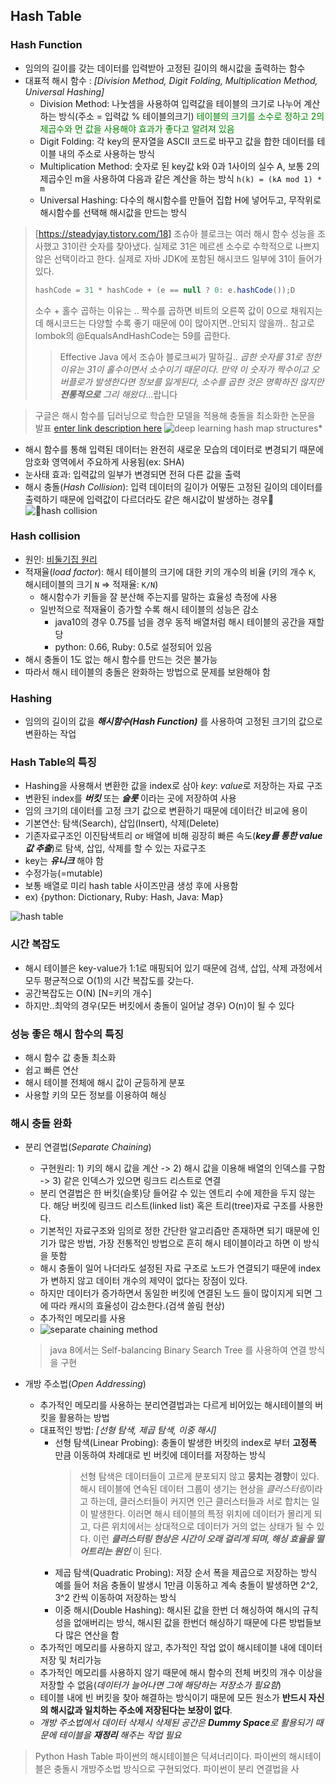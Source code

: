 ## Hash Table

### Hash Function
- 임의의 길이를 갖는 데이터를 입력받아 고정된 길이의 해시값을 출력하는 함수 
- 대표적 해시 함수 : *[Division Method, Digit Folding, Multiplication Method, Universal Hashing]*
  - Division Method: 나눗셈을 사용하여 입력값을 테이블의 크기로 나누어 계산하는 방식(주소 = 입력값 % 테이블의크기) <span style="color:green">테이블의 크기를 소수로 정하고 2의 제곱수와 먼 값을 사용해야 효과가 좋다고 알려져 있음</span>
  - Digit Folding: 각 key의 문자열을 ASCII 코드로 바꾸고 값을 합한 데이터를 테이블 내의 주소로 사용하는 방식
  - Multiplication Method: 숫자로 된 key값 k와 0과 1사이의 실수 A, 보통 2의 제곱수인 m을 사용하여 다음과 같은 계산을 하는 방식 `h(k) = (kA mod 1) * m`
  - Universal Hashing: 다수의 해시함수를 만들어 집합 H에 넣어두고, 무작위로 해시함수를 선택해 해시값을 만드는 방식
> [https://steadyjay.tistory.com/18]
> 조슈아 블로크는 여러 해시 함수 성능을 조사했고 31이란 숫자를 찾아냈다. 실제로 31은 메르센 소수로 수학적으로 나쁘지 않은 선택이라고 한다. 실제로 자바 JDK에 포함된 해시코드 일부에 31이 들어가있다. 
> ``` java 
> hashCode = 31 * hashCode + (e == null ? 0: e.hashCode());D
> ```
> 소수 + 홀수 곱하는 이유는 .. 짝수를 곱하면 비트의 오른쪽 값이 0으로 채워지는데 해시코드는 다양할 수록 좋기 때문에 0이 많아지면..안되지 않을까.. 
> 참고로 lombok의 @EqualsAndHashCode는 59를 곱한다.
>> Effective Java 에서 조슈아 블로크씨가 말하길..
>> *곱한 숫자를 31로 정한 이유는 31이 홀수이면서 소수이기 때문이다. 만약 이 숫자가 짝수이고 오버플로가 발생한다면 정보를 잃게된다, 소수를 곱한 것은 명확하진 않지만 **전통적으로** 그리 해왔다*...랍니다 

> 구글은 해시 함수를 딥러닝으로 학습한 모델을 적용해 충돌을 최소화한 논문을 발표 [enter link description here](https://arxiv.org/abs/1712.01208)
> ![deep learning hash map structures](https://img1.daumcdn.net/thumb/R1280x0/?scode=mtistory2&fname=https://blog.kakaocdn.net/dn/bPcgwf/btrXi3LHmD9/c5TPn3nBZFfg31nxeONdTk/img.png)* 
- 해시 함수를 통해 입력된 데이터는 완전히 새로운 모습의 데이터로 변경되기 때문에 암호화 영역에서 주요하게 사용됨(ex: SHA)
- 눈사태 효과: 입력값의 일부가 변경되면 전혀 다른 값을 출력
- 해시 충돌(*Hash Collision*): 입력 데이터의 길이가 어떻든 고정된 길이의 데이터를 출력하기 때문에 입력값이 다르더라도 같은 해시값이 발생하는 경우
![hash collision](https://miro.medium.com/max/1400/1*i5JV9RiF17ftnGDvuqVFSA.png)
### Hash collision
- 원인: [비둘기집 원리](https://ko.wikipedia.org/wiki/%EB%B9%84%EB%91%98%EA%B8%B0%EC%A7%91_%EC%9B%90%EB%A6%AC)
- 적재율(*load factor*): 해시 테이블의 크기에 대한 키의 개수의 비율 (키의 개수 `K`, 해시테이블의 크기 `N` => 적재율: `K/N`)
	- 해시함수가 키들을 잘 분산해 주는지를 말하는 효율성 측정에 사용
	- 일반적으로 적재율이 증가할 수록 해시 테이블의 성능은 감소
		- java10의 경우 0.75를 넘을 경우 동적 배열처럼 해시 테이블의 공간을 재할당
		- python: 0.66, Ruby: 0.5로 설정되어 있음
- 해시 충돌이 1도 없는 해시 함수를 만드는 것은 불가능
- 따라서 해시 테이블의 충돌은 완화하는 방법으로 문제를 보완해야 함
### Hashing
- 임의의 길이의 값을 ***해시함수(Hash Function)*** 를 사용하여 고정된 크기의 값으로 변환하는 작업
### Hash Table의 특징
- Hashing을 사용해서 변환한 값을 index로 삼아 *key*: *value*로 저장하는 자료 구조
- 변환된 index를 ***버킷*** 또는 ***슬롯*** 이라는 곳에 저장하여 사용
- 임의 크기의 데이터를 고정 크기 값으로 변환하기 때문에 데이터간 비교에 용이
- 기본연산: 탐색(Search), 삽입(Insert), 삭제(Delete)
- 기존자료구조인 이진탐색트리 or 배열에 비해 굉장히 빠른 속도(***key를 통한 value값 추출***)로 탐색, 삽입, 삭제를 할 수 있는 자료구조
- key는 ***유니크*** 해야 함
- 수정가능(=mutable)
- 보통 배열로 미리 hash table 사이즈만큼 생성 후에 사용함
- ex) {python: Dictionary, Ruby: Hash, Java: Map}

![hash table](https://media.geeksforgeeks.org/wp-content/uploads/20200609180838/HashingDataStructure-min.png)
### 시간 복잡도
- 해시 테이블은 key-value가 1:1로 매핑되어 있기 때문에 검색, 삽입, 삭제 과정에서 모두 평균적으로 O(1)의 시간 복잡도를 갖는다.
- 공간복잡도는 O(N) [N=키의 개수]
- 하지만..최악의 경우(모든 버킷에서 충돌이 일어날 경우) O(n)이 될 수 있다 

### 성능 좋은 해시 함수의 특징
- 해시 함수 값 충돌 최소화
- 쉽고 빠른 연산
- 해시 테이블 전체에 해시 값이 균등하게 분포
- 사용할 키의 모든 정보를 이용하여 해싱

### 해시 충돌 완화
- 분리 연결법(*Separate Chaining*)

	- 구현원리: 1) 키의 해시 값을 계산 -> 2) 해시 값을 이용해 배열의 인덱스를 구함 -> 3) 같은 인덱스가 있으면 링크드 리스트로 연결
	- 분리 연결법은 한 버킷(슬롯)당 들어갈 수 있는 엔트리 수에 제한을 두지 않는다. 해당 버킷에 링크드 리스트(linked list) 혹은 트리(tree)자료 구조를 사용한다.
	- 기본적인 자료구조와 임의로 정한 간단한 알고리즘만 존재하면 되기 때문에 인기가 많은 방법, 가장 전통적인 방법으로 흔히 해시 테이블이라고 하면 이 방식을 뜻함
	- 해시 충돌이 일어 나더라도 설정된 자료 구조로 노드가 연결되기 때문에 index가 변하지 않고 데이터 개수의 제약이 없다는 장점이 있다.
	- 하지만 데이터가 증가하면서 동일한 버킷에 연결된 노드 들이 많이지게 되면 그에 따라 캐시의 효율성이 감소한다.(검색 쏠림 현상) 
	- 추가적인 메모리를 사용
	- ![separate chaining method](https://d3i71xaburhd42.cloudfront.net/25bbffa9f868a6ad7295241c6af500be64c0db85/4-Figure2-1.png)
	> java 8에서는 Self-balancing Binary Search Tree 를 사용하여 연결 방식을 구현

- 개방 주소법(*Open Addressing*)
	- 추가적인 메모리를 사용하는 분리연결법과는 다르게 비어있는 해시테이블의 버킷을 활용하는 방법
	- 대표적인 방법: *[선형 탐색, 제곱 탐색, 이중 해시]*
		- 선형 탐색(Linear Probing): 충돌이 발생한 버킷의 index로 부터 **고정폭** 만큼 이동하여 차례대로 빈 버킷에 데이터를 저장하는 방식
		  > 선형 탐색은 데이터들이 고르게 분포되지 않고 **뭉치는 경향**이 있다. 해시 테이블에 연속된 데이터 그룹이 생기는 현상을 *클러스터링*이라고 하는데, 클러스터들이 커지면 인근 클러스터들과 서로 합치는 일이 발생한다. 이러면 해시 테이블의 특정 위치에 데이터가 몰리게 되고, 다른 위치에서는 상대적으로 데이터가 거의 없는 상태가 될 수 있다. 이런 ***클러스터링 현상은 시간이 오래 걸리게 되며, 해싱 효율을 떨어트리는 원인*** 이 된다. 
		- 제곱 탐색(Quadratic Probing): 저장 순서 폭을 제곱으로 저장하는 방식 예를 들어 처음 충돌이 발생시 1만큼 이동하고 계속 충돌이 발생하면 2^2,  3^2 칸씩 이동하여 저장하는 방식
		- 이중 해시(Double Hashing): 해시된 값을 한번 더 해싱하여 해시의 규칙성을 없애버리는 방식, 해시된 값을 한번더 해싱하기 때문에 다른 방법들보다 많은 연산을 함
	- 추가적인 메모리를 사용하지 않고, 추가적인 작업 없이 해시테이블 내에 데이터 저장 및 처리가능
	- 추가적인 메모리를 사용하지 않기 때문에 해시 함수의 전체 버킷의 개수 이상을 저장할 수 없음(*데이터가 늘어나면 그에 해당하는 저장소가 필요함*)
	- 테이블 내에 빈 버킷을 찾아 해결하는 방식이기 때문에 모든 원소가 **반드시 자신의 해시값과 일치하는 주소에 저장된다는 보장이 없다**.
	- *개방 주소법에서 데이터 삭제시 삭제된 공간은 **Dummy Space**로 활용되기 때문에 테이블을 **재정리** 해주는 작업 필요*
> Python Hash Table
> 파이썬의 해시테이블은 딕셔너리이다. 파이썬의 해시테이블은 충돌시 개방주소법 방식으로 구현되었다. 파이썬이 분리 연결법을 사
<!--stackedit_data:
eyJoaXN0b3J5IjpbLTEyODIyMzM1MjgsNjMzNzExMzk2LDczNT
YwMjIxMiwxMTgwMTkxODY2LC0xNTY2MzY3OTI3LC0xMjc1Mzcz
OTA3LDU1OTA0MTU3MSwxMDcyNDgxNTAzLDExMTcwOTQwNTksMj
M2Mzg2OTA1LDEwODg4MTE4MjYsMTU4NTg1ODg2NywtMTMzNjI1
MDM2LC0xNDE3ODg5MDIsMTk0ODk0ODQ3NF19
-->